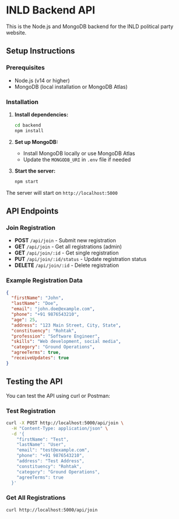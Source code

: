 # INLD Backend API

This is the Node.js and MongoDB backend for the INLD political party website.

## Setup Instructions

### Prerequisites
- Node.js (v14 or higher)
- MongoDB (local installation or MongoDB Atlas)

### Installation

1. **Install dependencies:**
   ```bash
   cd backend
   npm install
   ```

2. **Set up MongoDB:**
   - Install MongoDB locally or use MongoDB Atlas
   - Update the `MONGODB_URI` in `.env` file if needed

3. **Start the server:**
   ```bash
   npm start
   ```

The server will start on `http://localhost:5000`

## API Endpoints

### Join Registration
- **POST** `/api/join` - Submit new registration
- **GET** `/api/join` - Get all registrations (admin)
- **GET** `/api/join/:id` - Get single registration
- **PUT** `/api/join/:id/status` - Update registration status
- **DELETE** `/api/join/:id` - Delete registration

### Example Registration Data
```json
{
  "firstName": "John",
  "lastName": "Doe",
  "email": "john.doe@example.com",
  "phone": "+91 9876543210",
  "age": 25,
  "address": "123 Main Street, City, State",
  "constituency": "Rohtak",
  "profession": "Software Engineer",
  "skills": "Web development, social media",
  "category": "Ground Operations",
  "agreeTerms": true,
  "receiveUpdates": true
}
```

## Testing the API

You can test the API using curl or Postman:

### Test Registration
```bash
curl -X POST http://localhost:5000/api/join \
  -H "Content-Type: application/json" \
  -d '{
    "firstName": "Test",
    "lastName": "User",
    "email": "test@example.com",
    "phone": "+91 9876543210",
    "address": "Test Address",
    "constituency": "Rohtak",
    "category": "Ground Operations",
    "agreeTerms": true
  }'
```

### Get All Registrations
```bash
curl http://localhost:5000/api/join
